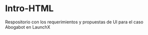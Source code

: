 # Intro-HTML
Respositorio con los requerimientos y propuestas de UI para el caso Abogabot en LaunchX
